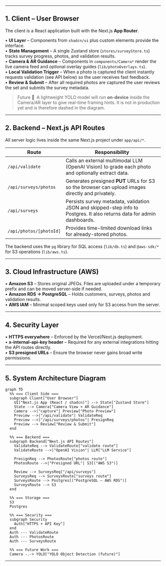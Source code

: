 
---
## 1. Client – User Browser
The client is a React application built with the Next.js **App Router**.

• **UI Layer** – Components from `shadcn/ui` plus custom elements provide the interface.<br/>
• **State Management** – A single Zustand store (`stores/surveyStore.ts`) tracks survey progress, photos, and validation results.<br/>
• **Camera & AR Guidance** – Components in `components/Camera*` render the live camera feed and optional overlay guides (`lib/photoOverlays.ts`).<br/>
• **Local Validation Trigger** – When a photo is captured the client instantly requests validation (see API below) so the user receives fast feedback.<br/>
• **Review & Submit** – After all required photos are captured the user reviews the set and submits the survey metadata.

> Future 🔭 A lightweight YOLO model will run **on-device** inside the Camera/AR layer to give real-time framing hints.  It is not in production yet and is therefore dashed in the diagram.

---
## 2. Backend – Next.js API Routes
All server logic lives inside the same Next.js project under `app/api/*`.

| Route | Responsibility |
|-------|----------------|
| `/api/validate` | Calls an external multimodal LLM (OpenAI Vision) to grade each photo and optionally extract data. |
| `/api/surveys/photos` | Generates presigned **PUT** URLs for S3 so the browser can upload images directly and privately. |
| `/api/surveys` | Persists survey metadata, validation JSON and skipped-step info to Postgres.  It also returns data for admin dashboards. |
| `/api/photos/[photoId]` | Provides time-limited download links for already-stored photos. |

The backend uses the `pg` library for SQL access (`lib/db.ts`) and `@aws-sdk/*` for S3 operations (`lib/aws.ts`).

---
## 3. Cloud Infrastructure (AWS)
• **Amazon S3** – Stores original JPEGs.  Files are uploaded under a temporary prefix and can be moved server-side if needed.<br/>
• **Amazon RDS → PostgreSQL** – Holds customers, surveys, photos and validation results.<br/>
• **AWS IAM** – Minimal scoped keys used only for S3 access from the server.

---
## 4. Security Layer
• **HTTPS everywhere** – Enforced by the Vercel/Next.js deployment.<br/>
• **x-internal-api-key header** – Required for any external integrations hitting the API routes directly.<br/>
• **S3 presigned URLs** – Ensure the browser never gains broad write permissions.

---
## 5. System Architecture Diagram
```mermaid
graph TD
  %% === Client Side ===
  subgraph Client["User Browser"]
    UI["Next.js App (React / shadcn)"] --> State["Zustand Store"]
    State --> Camera["Camera View + AR Guidance"]
    Camera -->|"capture"| Preview["Photo Preview"]
    Preview -->|"/api/validate"| ValidateReq
    Preview -->|"/api/surveys/photos"| PresignReq
    Preview --> Review["Review & Submit"]
  end

  %% === Backend ===
  subgraph Backend["Next.js API Routes"]
    ValidateReq --> ValidateRoute["validate route"]
    ValidateRoute -->|"OpenAI Vision"| LLM["LLM Service"]

    PresignReq --> PhotosRoute["photos route"]
    PhotosRoute -->|"Presigned URL"| S3[("AWS S3")]

    Review --> SurveysReq["/api/surveys"]
    SurveysReq --> SurveysRoute["surveys route"]
    SurveysRoute --> Postgres[("PostgreSQL – AWS RDS")]
    SurveysRoute --> S3
  end

  %% === Storage ===
  S3
  Postgres

  %% === Security ===
  subgraph Security
    Auth["HTTPS + API Key"]
  end
  Auth --- ValidateRoute
  Auth --- PhotosRoute
  Auth --- SurveysRoute

  %% === Future Work ===
  Camera -.-> YOLO["YOLO Object Detection (future)"]
```

---
